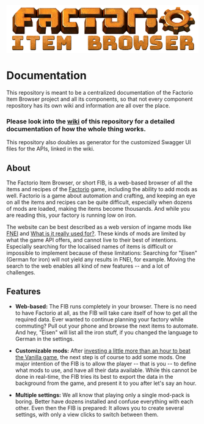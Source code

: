 ![Factorio Item Browser](asset/image/logo.png)
# Documentation

This repository is meant to be a centralized documentation of the Factorio Item Browser project and all its components,
so that not every component repository has its own wiki and information are all over the place.
 
### Please look into the [wiki](https://github.com/factorio-item-browser/documentation/wiki) of this repository for a detailed documentation of how the whole thing works.

This repository also doubles as generator for the customized Swagger UI files for the APIs, linked in the wiki.

## About

The Factorio Item Browser, or short FIB, is a web-based browser of all the items and recipes of the 
[Factorio](https://www.factorio.com/) game, including the ability to add mods as well. Factorio is a game about 
automation and crafting, and keeping an eye on all the items and recipes can be quite difficult, especially when 
dozens of mods are loaded, making the items become thousands. And while you are reading this, your factory is running 
low on iron.

The website can be best described as a web version of ingame mods like [FNEI](https://mods.factorio.com/query/FNEI) and 
[What is it really used for?](https://mods.factorio.com/mod/what-is-it-really-used-for). These kinds of mods are limited
by what the game API offers, and cannot live to their best of intentions. Especially searching for the localised names
of items is difficult or impossible to implement because of these limitations: Searching for "Eisen" (German for iron)
will not yield any results in FNEI, for example. Moving the search to the web enables all kind of new features -- and
a lot of challenges.

## Features

- **Web-based:** The FIB runs completely in your browser. There is no need to have Factorio at all, as the FIB will take 
  care itself of how to get all the required data. Ever wanted to continue planning your factory while commuting? Pull
  out your phone and browse the next items to automate. And hey, "Eisen" will list all the iron stuff, if you changed 
  the language to German in the settings.
  
- **Customizable mods:** After [investing a little more than an hour to beat the Vanilla game](https://www.factorio.com/blog/post/fff-344),
  the next step is of course to add some mods. One major intention of the FIB is to allow the player -- that is you --
  to define what mods to use, and have all their data available. While this cannot be done in real-time, the FIB tries
  its best to export the data in the background from the game, and present it to you after let's say an hour.

- **Multiple settings:** We all know that playing only a single mod-pack is boring. Better have dozens installed and
  confuse everything with each other. Even then the FIB is prepared: It allows you to create several settings, with 
  only a view clicks to switch between them. 
